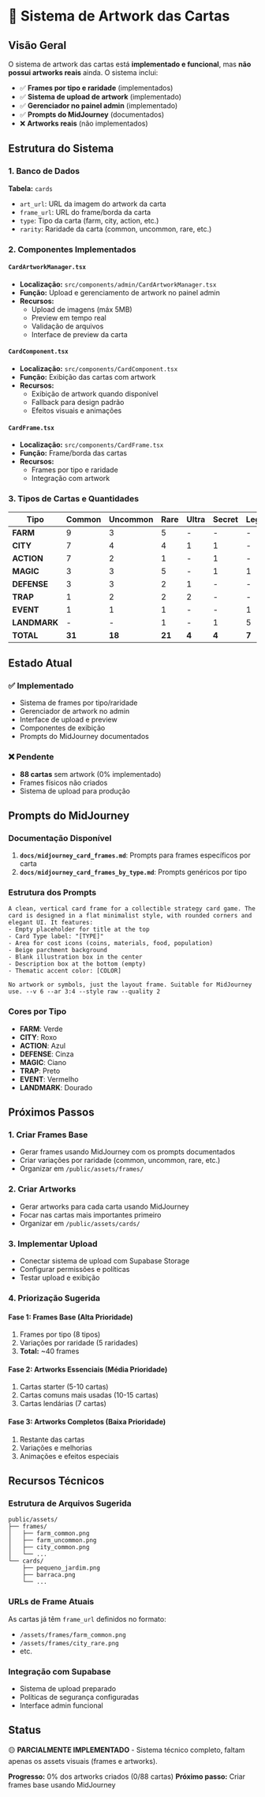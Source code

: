 # 🎨 Sistema de Artwork das Cartas

## Visão Geral

O sistema de artwork das cartas está **implementado e funcional**, mas **não possui artworks reais** ainda. O sistema inclui:

- ✅ **Frames por tipo e raridade** (implementados)
- ✅ **Sistema de upload de artwork** (implementado)
- ✅ **Gerenciador no painel admin** (implementado)
- ✅ **Prompts do MidJourney** (documentados)
- ❌ **Artworks reais** (não implementados)

## Estrutura do Sistema

### 1. Banco de Dados

**Tabela:** `cards`
- `art_url`: URL da imagem do artwork da carta
- `frame_url`: URL do frame/borda da carta
- `type`: Tipo da carta (farm, city, action, etc.)
- `rarity`: Raridade da carta (common, uncommon, rare, etc.)

### 2. Componentes Implementados

#### `CardArtworkManager.tsx`
- **Localização:** `src/components/admin/CardArtworkManager.tsx`
- **Função:** Upload e gerenciamento de artwork no painel admin
- **Recursos:**
  - Upload de imagens (máx 5MB)
  - Preview em tempo real
  - Validação de arquivos
  - Interface de preview da carta

#### `CardComponent.tsx`
- **Localização:** `src/components/CardComponent.tsx`
- **Função:** Exibição das cartas com artwork
- **Recursos:**
  - Exibição de artwork quando disponível
  - Fallback para design padrão
  - Efeitos visuais e animações

#### `CardFrame.tsx`
- **Localização:** `src/components/CardFrame.tsx`
- **Função:** Frame/borda das cartas
- **Recursos:**
  - Frames por tipo e raridade
  - Integração com artwork

### 3. Tipos de Cartas e Quantidades

| Tipo | Common | Uncommon | Rare | Ultra | Secret | Legendary | Crisis | **Total** |
|------|--------|----------|------|-------|--------|-----------|--------|-----------|
| **FARM** | 9 | 3 | 5 | - | - | - | - | **17** |
| **CITY** | 7 | 4 | 4 | 1 | 1 | - | - | **17** |
| **ACTION** | 7 | 2 | 1 | - | 1 | - | - | **11** |
| **MAGIC** | 3 | 3 | 5 | - | 1 | 1 | - | **13** |
| **DEFENSE** | 3 | 3 | 2 | 1 | - | - | - | **9** |
| **TRAP** | 1 | 2 | 2 | 2 | - | - | - | **7** |
| **EVENT** | 1 | 1 | 1 | - | - | 1 | 3 | **7** |
| **LANDMARK** | - | - | 1 | - | 1 | 5 | - | **7** |
| **TOTAL** | **31** | **18** | **21** | **4** | **4** | **7** | **3** | **88** |

## Estado Atual

### ✅ Implementado
- Sistema de frames por tipo/raridade
- Gerenciador de artwork no admin
- Interface de upload e preview
- Componentes de exibição
- Prompts do MidJourney documentados

### ❌ Pendente
- **88 cartas** sem artwork (0% implementado)
- Frames físicos não criados
- Sistema de upload para produção

## Prompts do MidJourney

### Documentação Disponível
1. **`docs/midjourney_card_frames.md`**: Prompts para frames específicos por carta
2. **`docs/midjourney_card_frames_by_type.md`**: Prompts genéricos por tipo

### Estrutura dos Prompts
```
A clean, vertical card frame for a collectible strategy card game. The card is designed in a flat minimalist style, with rounded corners and elegant UI. It features:
- Empty placeholder for title at the top
- Card Type label: "[TYPE]"
- Area for cost icons (coins, materials, food, population)
- Beige parchment background
- Blank illustration box in the center
- Description box at the bottom (empty)
- Thematic accent color: [COLOR]

No artwork or symbols, just the layout frame. Suitable for MidJourney use. --v 6 --ar 3:4 --style raw --quality 2
```

### Cores por Tipo
- **FARM**: Verde
- **CITY**: Roxo
- **ACTION**: Azul
- **DEFENSE**: Cinza
- **MAGIC**: Ciano
- **TRAP**: Preto
- **EVENT**: Vermelho
- **LANDMARK**: Dourado

## Próximos Passos

### 1. Criar Frames Base
- Gerar frames usando MidJourney com os prompts documentados
- Criar variações por raridade (common, uncommon, rare, etc.)
- Organizar em `/public/assets/frames/`

### 2. Criar Artworks
- Gerar artworks para cada carta usando MidJourney
- Focar nas cartas mais importantes primeiro
- Organizar em `/public/assets/cards/`

### 3. Implementar Upload
- Conectar sistema de upload com Supabase Storage
- Configurar permissões e políticas
- Testar upload e exibição

### 4. Priorização Sugerida

#### Fase 1: Frames Base (Alta Prioridade)
1. Frames por tipo (8 tipos)
2. Variações por raridade (5 raridades)
3. **Total:** ~40 frames

#### Fase 2: Artworks Essenciais (Média Prioridade)
1. Cartas starter (5-10 cartas)
2. Cartas comuns mais usadas (10-15 cartas)
3. Cartas lendárias (7 cartas)

#### Fase 3: Artworks Completos (Baixa Prioridade)
1. Restante das cartas
2. Variações e melhorias
3. Animações e efeitos especiais

## Recursos Técnicos

### Estrutura de Arquivos Sugerida
```
public/assets/
├── frames/
│   ├── farm_common.png
│   ├── farm_uncommon.png
│   ├── city_common.png
│   └── ...
└── cards/
    ├── pequeno_jardim.png
    ├── barraca.png
    └── ...
```

### URLs de Frame Atuais
As cartas já têm `frame_url` definidos no formato:
- `/assets/frames/farm_common.png`
- `/assets/frames/city_rare.png`
- etc.

### Integração com Supabase
- Sistema de upload preparado
- Políticas de segurança configuradas
- Interface admin funcional

## Status

🟡 **PARCIALMENTE IMPLEMENTADO** - Sistema técnico completo, faltam apenas os assets visuais (frames e artworks).

**Progresso:** 0% dos artworks criados (0/88 cartas)
**Próximo passo:** Criar frames base usando MidJourney 